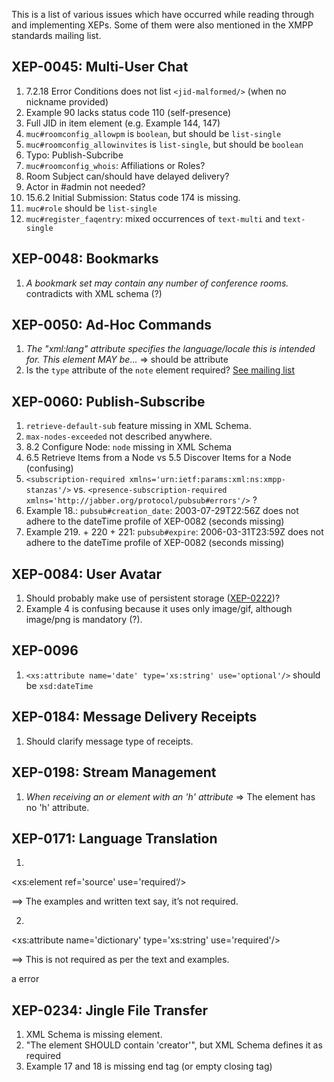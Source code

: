 This is a list of various issues which have occurred while reading through and implementing XEPs. Some of them were also mentioned in the XMPP standards mailing list.

## XEP-0045: Multi-User Chat

1. 7.2.18 Error Conditions does not list `<jid-malformed/>` (when no nickname provided)
2. Example 90 lacks status code 110 (self-presence)
3. Full JID in item element (e.g. Example 144, 147)
4. `muc#roomconfig_allowpm` is `boolean`, but should be `list-single`
5. `muc#roomconfig_allowinvites` is `list-single`, but should be `boolean`
6. Typo: Publish-Subcribe
7. `muc#roomconfig_whois`: Affiliations or Roles?
8. Room Subject can/should have delayed delivery?
9. Actor in #admin not needed?
10. 15.6.2 Initial Submission: Status code 174 is missing.
11. `muc#role` should be `list-single`
12. `muc#register_faqentry`: mixed occurrences of `text-multi` and `text-single`

## XEP-0048: Bookmarks

1. *A bookmark set may contain any number of conference rooms.* contradicts with XML schema (?)

## XEP-0050: Ad-Hoc Commands

1. *The "xml:lang" attribute specifies the language/locale this <command/> is intended for. This element MAY be...*
 => should be attribute
2. Is the `type` attribute of the `note` element required? [See mailing list](http://mail.jabber.org/pipermail/standards/2014-October/029266.html)

## XEP-0060: Publish-Subscribe

1. `retrieve-default-sub` feature missing in XML Schema.
2. `max-nodes-exceeded` not described anywhere.
3. 8.2 Configure Node: `node` missing in XML Schema
4. 6.5 Retrieve Items from a Node vs 5.5 Discover Items for a Node (confusing)
5. `<subscription-required xmlns='urn:ietf:params:xml:ns:xmpp-stanzas'/>` vs.
   `<presence-subscription-required xmlns='http://jabber.org/protocol/pubsub#errors'/>` ?
6. Example 18.: `pubsub#creation_date`: 2003-07-29T22:56Z does not adhere to the dateTime profile of XEP-0082 (seconds missing)
7. Example 219. + 220 + 221: `pubsub#expire`: 2006-03-31T23:59Z does not adhere to the dateTime profile of XEP-0082 (seconds missing)

## XEP-0084: User Avatar

1. Should probably make use of persistent storage ([XEP-0222](http://www.xmpp.org/extensions/xep-0222.html))?
2. Example 4 is confusing because it uses only image/gif, although image/png is mandatory (?).

## XEP-0096

1. `<xs:attribute name='date' type='xs:string' use='optional'/>` should be `xsd:dateTime`

## XEP-0184: Message Delivery Receipts

1. Should clarify message type of receipts.

## XEP-0198: Stream Management

1. *When receiving an <r/> or <a/> element with an 'h' attribute* => The <r/> element has no 'h' attribute.

## XEP-0171: Language Translation

1.
<xs:element ref='source' use='required‘/>

==> The examples and written text say, it’s not required.

2.
<xs:attribute name='dictionary' type='xs:string' use='required'/>

==> This is not required as per the text and examples.

a error

## XEP-0234: Jingle File Transfer

1. XML Schema is missing <received/> element.
2. "The <checksum/> element SHOULD contain 'creator'", but XML Schema defines it as required
3. Example 17 and 18 is missing </content> end tag (or empty closing tag)

